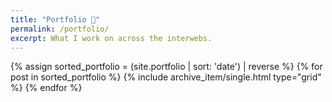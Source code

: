 ```yaml
---
title: "Portfolio 💼"
permalink: /portfolio/
excerpt: What I work on across the interwebs.
---
```


<div class="grid__wrapper">
	{% assign sorted_portfolio = (site.portfolio | sort: 'date') | reverse %}
    {% for post in sorted_portfolio %}
        {% include archive_item/single.html type="grid" %}
    {% endfor %}
</div>